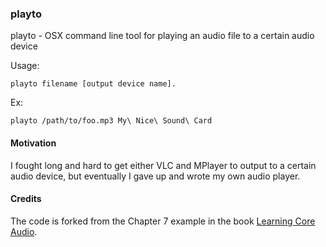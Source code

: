 ### playto

playto - OSX command line tool for playing an audio file to a certain audio device

Usage: 

    playto filename [output device name].

Ex: 

    playto /path/to/foo.mp3 My\ Nice\ Sound\ Card

#### Motivation

I fought long and hard to get either VLC and MPlayer to output to a certain audio device, but eventually I gave up and wrote my own audio player.

#### Credits

The code is forked from the Chapter 7 example in the book <a href='http://www.amazon.com/Learning-Core-Audio-Hands-On-Programming/dp/0321636848'>Learning Core Audio</a>.


